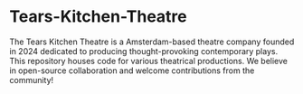 # Tears-Kitchen-Theatre

The Tears Kitchen Theatre is a Amsterdam-based theatre company founded in 2024 dedicated to producing thought-provoking contemporary plays. This repository houses code for various theatrical productions. We believe in open-source collaboration and welcome contributions from the community!
